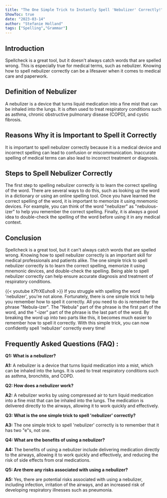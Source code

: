 ```yaml
---
title: "The One Simple Trick to Instantly Spell 'Nebulizer' Correctly!"
ShowToc: true 
date: "2023-03-14"
author: "Stefanie Holland" 
tags: ["Spelling","Grammar"]
---
```

## Introduction 

Spellcheck is a great tool, but it doesn't always catch words that are spelled wrong. This is especially true for medical terms, such as nebulizer. Knowing how to spell nebulizer correctly can be a lifesaver when it comes to medical care and paperwork. 

## Definition of Nebulizer 

A nebulizer is a device that turns liquid medication into a fine mist that can be inhaled into the lungs. It is often used to treat respiratory conditions such as asthma, chronic obstructive pulmonary disease (COPD), and cystic fibrosis. 

## Reasons Why it is Important to Spell it Correctly 

It is important to spell nebulizer correctly because it is a medical device and incorrect spelling can lead to confusion or miscommunication. Inaccurate spelling of medical terms can also lead to incorrect treatment or diagnosis. 

## Steps to Spell Nebulizer Correctly 

The first step to spelling nebulizer correctly is to learn the correct spelling of the word. There are several ways to do this, such as looking up the word in a dictionary or using an online spelling tool. Once you have learned the correct spelling of the word, it is important to memorize it using mnemonic devices. For example, you can think of the word "nebulizer" as "nebulous-izer" to help you remember the correct spelling. Finally, it is always a good idea to double-check the spelling of the word before using it in any medical context. 

## Conclusion 

Spellcheck is a great tool, but it can't always catch words that are spelled wrong. Knowing how to spell nebulizer correctly is an important skill for medical professionals and patients alike. The one simple trick to spell nebulizer correctly is to learn the correct spelling, memorize it using mnemonic devices, and double-check the spelling. Being able to spell nebulizer correctly can help ensure accurate diagnosis and treatment of respiratory conditions.

{{< youtube it7frXEuho8 >}} 
If you struggle with spelling the word 'nebulizer', you're not alone. Fortunately, there is one simple trick to help you remember how to spell it correctly. All you need to do is remember the phrase "Nebula-izer". The "Nebula" part of the phrase is the first part of the word, and the "-izer" part of the phrase is the last part of the word. By breaking the word up into two parts like this, it becomes much easier to remember how to spell it correctly. With this simple trick, you can now confidently spell 'nebulizer' correctly every time!

## Frequently Asked Questions (FAQ) :
**Q1: What is a nebulizer?**

**A1:** A nebulizer is a device that turns liquid medication into a mist, which can be inhaled into the lungs. It is used to treat respiratory conditions such as asthma, bronchitis, and COPD.

**Q2: How does a nebulizer work?**

**A2:** A nebulizer works by using compressed air to turn liquid medication into a fine mist that can be inhaled into the lungs. The medication is delivered directly to the airways, allowing it to work quickly and effectively.

**Q3: What is the one simple trick to spell 'nebulizer' correctly?**

**A3:** The one simple trick to spell 'nebulizer' correctly is to remember that it has two "e"s, not one.

**Q4: What are the benefits of using a nebulizer?**

**A4:** The benefits of using a nebulizer include delivering medication directly to the airways, allowing it to work quickly and effectively, and reducing the risk of side effects from oral medications.

**Q5: Are there any risks associated with using a nebulizer?**

**A5:** Yes, there are potential risks associated with using a nebulizer, including infection, irritation of the airways, and an increased risk of developing respiratory illnesses such as pneumonia.





